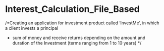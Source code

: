 # Interest_Calculation_File_Based
/*Creating an application for investment product called ‘InvestMe’, in which a client invests a principal
 * sum of money and receive returns depending on the amount and duration of the Investment (terms ranging from 1 to 10 years)
 */
